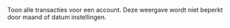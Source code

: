 Toon alle transacties voor een account. Deze weergave wordt niet beperkt door maand of datum instellingen.